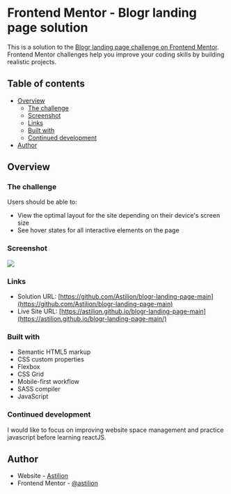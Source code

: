 # Frontend Mentor - Blogr landing page solution

This is a solution to the [Blogr landing page challenge on Frontend Mentor](https://www.frontendmentor.io/challenges/blogr-landing-page-EX2RLAApP). Frontend Mentor challenges help you improve your coding skills by building realistic projects.

## Table of contents

- [Overview](#overview)
  - [The challenge](#the-challenge)
  - [Screenshot](#screenshot)
  - [Links](#links)
  - [Built with](#built-with)
  - [Continued development](#continued-development)
- [Author](#author)

## Overview

### The challenge

Users should be able to:

- View the optimal layout for the site depending on their device's screen size
- See hover states for all interactive elements on the page

### Screenshot

![](./screenshots/screenshot.jpg)

### Links

- Solution URL: [https://github.com/Astilion/blogr-landing-page-main](https://github.com/Astilion/blogr-landing-page-main)
- Live Site URL: [https://astilion.github.io/blogr-landing-page-main](https://astilion.github.io/blogr-landing-page-main/)

### Built with

- Semantic HTML5 markup
- CSS custom properties
- Flexbox
- CSS Grid
- Mobile-first workflow
- SASS compiler
- JavaScript

### Continued development

I would like to focus on improving website space management and practice javascript before learning reactJS.

## Author

- Website - [Astilion](https://github.com/Astilion)
- Frontend Mentor - [@astilion](https://www.frontendmentor.io/profile/Astilion)
